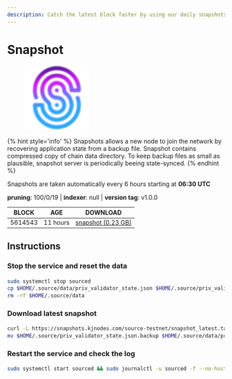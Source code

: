 ```yaml
---
description: Catch the latest block faster by using our daily snapshots.
---
```


# Snapshot

<figure><img src="https://raw.githubusercontent.com/kj89/cosmos-images/main/logos/source.png" width="150" alt=""><figcaption></figcaption></figure>

{% hint style='info' %}
Snapshots allows a new node to join the network by recovering application state from a backup file. 
Snapshot contains compressed copy of chain data directory. To keep backup files as small as plausible, 
snapshot server is periodically beeing state-synced.
{% endhint %}

Snapshots are taken automatically every 6 hours starting at **06:30 UTC**

**pruning**: 100/0/19 | **indexer**: null | **version tag**: v1.0.0

| BLOCK             | AGE             | DOWNLOAD                                                                                            |
| ----------------- | --------------- | --------------------------------------------------------------------------------------------------- |
| 5614543 | 11 hours | [snapshot (0.23 GB)](https://snapshots.kjnodes.com/source-testnet/snapshot\_latest.tar.lz4) |

## Instructions

### Stop the service and reset the data

```bash
sudo systemctl stop sourced
cp $HOME/.source/data/priv_validator_state.json $HOME/.source/priv_validator_state.json.backup
rm -rf $HOME/.source/data
```

### Download latest snapshot

```bash
curl -L https://snapshots.kjnodes.com/source-testnet/snapshot_latest.tar.lz4 | tar -Ilz4 -xf - -C $HOME/.source
mv $HOME/.source/priv_validator_state.json.backup $HOME/.source/data/priv_validator_state.json
```

### Restart the service and check the log

```bash
sudo systemctl start sourced && sudo journalctl -u sourced -f --no-hostname -o cat
```
